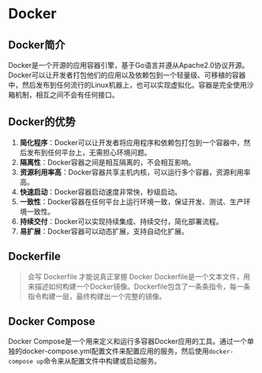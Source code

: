 # Docker

## Docker简介

Docker是一个开源的应用容器引擎，基于Go语言并遵从Apache2.0协议开源。Docker可以让开发者打包他们的应用以及依赖包到一个轻量级、可移植的容器中，然后发布到任何流行的Linux机器上，也可以实现虚拟化。容器是完全使用沙箱机制，相互之间不会有任何接口。

## Docker的优势

1. **简化程序**：Docker可以让开发者将应用程序和依赖包打包到一个容器中，然后发布到任何平台上，无需担心环境问题。
2. **隔离性**：Docker容器之间是相互隔离的，不会相互影响。
3. **资源利用率高**：Docker容器共享主机内核，可以运行多个容器，资源利用率高。
4. **快速启动**：Docker容器启动速度非常快，秒级启动。
5. **一致性**：Docker容器在任何平台上运行环境一致，保证开发、测试、生产环境一致性。
6. **持续交付**：Docker可以实现持续集成、持续交付，简化部署流程。
7. **易扩展**：Docker容器可以动态扩展，支持自动化扩展。

## Dockerfile

> 会写 Dockerfile 才能说真正掌握 Docker
Dockerfile是一个文本文件，用来描述如何构建一个Docker镜像。Dockerfile包含了一条条指令，每一条指令构建一层，最终构建出一个完整的镜像。


## Docker Compose

Docker Compose是一个用来定义和运行多容器Docker应用的工具。通过一个单独的docker-compose.yml配置文件来配置应用的服务，然后使用`docker-compose up`命令来从配置文件中构建或启动服务。
